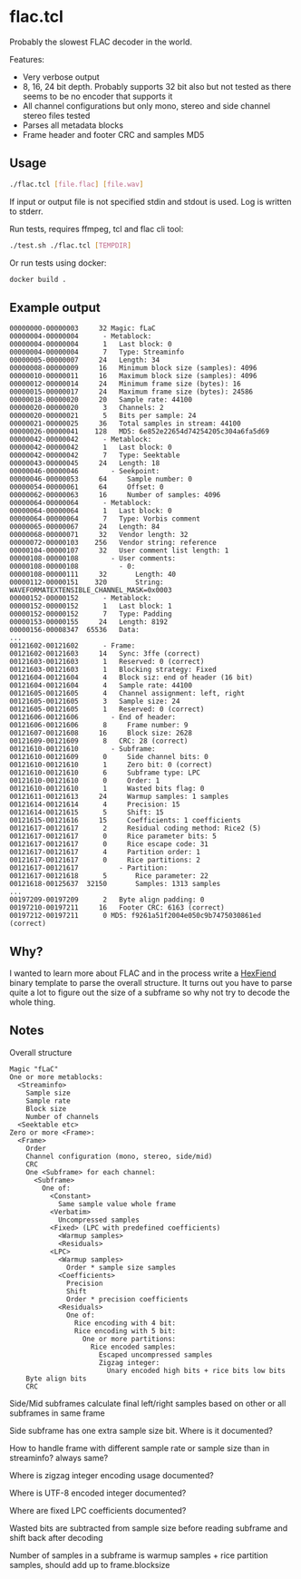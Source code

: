 # flac.tcl

Probably the slowest FLAC decoder in the world.

Features:

- Very verbose output
- 8, 16, 24 bit depth. Probably supports 32 bit also but not tested as there seems to be no encoder that supports it
- All channel configurations but only mono, stereo and side channel stereo files tested
- Parses all metadata blocks
- Frame header and footer CRC and samples MD5

## Usage

```sh
./flac.tcl [file.flac] [file.wav]
```
If input or output file is not specified stdin and stdout is used. Log is written to stderr.

Run tests, requires ffmpeg, tcl and flac cli tool:

```sh
./test.sh ./flac.tcl [TEMPDIR]
```
Or run tests using docker:
```sh
docker build .
```

## Example output

```
00000000-00000003     32 Magic: fLaC
00000004-00000004      - Metablock:
00000004-00000004      1   Last block: 0
00000004-00000004      7   Type: Streaminfo
00000005-00000007     24   Length: 34
00000008-00000009     16   Minimum block size (samples): 4096
00000010-00000011     16   Maximum block size (samples): 4096
00000012-00000014     24   Minimum frame size (bytes): 16
00000015-00000017     24   Maximum frame size (bytes): 24586
00000018-00000020     20   Sample rate: 44100
00000020-00000020      3   Channels: 2
00000020-00000021      5   Bits per sample: 24
00000021-00000025     36   Total samples in stream: 44100
00000026-00000041    128   MD5: 6e852e22654d74254205c304a6fa5d69
00000042-00000042      - Metablock:
00000042-00000042      1   Last block: 0
00000042-00000042      7   Type: Seektable
00000043-00000045     24   Length: 18
00000046-00000046        - Seekpoint:
00000046-00000053     64     Sample number: 0
00000054-00000061     64     Offset: 0
00000062-00000063     16     Number of samples: 4096
00000064-00000064      - Metablock:
00000064-00000064      1   Last block: 0
00000064-00000064      7   Type: Vorbis comment
00000065-00000067     24   Length: 84
00000068-00000071     32   Vendor length: 32
00000072-00000103    256   Vendor string: reference
00000104-00000107     32   User comment list length: 1
00000108-00000108        - User comments:
00000108-00000108          - 0:
00000108-00000111     32       Length: 40
00000112-00000151    320       String: WAVEFORMATEXTENSIBLE_CHANNEL_MASK=0x0003
00000152-00000152      - Metablock:
00000152-00000152      1   Last block: 1
00000152-00000152      7   Type: Padding
00000153-00000155     24   Length: 8192
00000156-00008347  65536   Data:
...
00121602-00121602      - Frame:
00121602-00121603     14   Sync: 3ffe (correct)
00121603-00121603      1   Reserved: 0 (correct)
00121603-00121603      1   Blocking strategy: Fixed
00121604-00121604      4   Block siz: end of header (16 bit)
00121604-00121604      4   Sample rate: 44100
00121605-00121605      4   Channel assignment: left, right
00121605-00121605      3   Sample size: 24
00121605-00121605      1   Reserved: 0 (correct)
00121606-00121606        - End of header:
00121606-00121606      8     Frame number: 9
00121607-00121608     16     Block size: 2628
00121609-00121609      8   CRC: 28 (correct)
00121610-00121610        - Subframe:
00121610-00121609      0     Side channel bits: 0
00121610-00121610      1     Zero bit: 0 (correct)
00121610-00121610      6     Subframe type: LPC
00121610-00121610      0     Order: 1
00121610-00121610      1     Wasted bits flag: 0
00121611-00121613     24     Warmup samples: 1 samples
00121614-00121614      4     Precision: 15
00121614-00121615      5     Shift: 15
00121615-00121616     15     Coefficients: 1 coefficients
00121617-00121617      2     Residual coding method: Rice2 (5)
00121617-00121617      0     Rice parameter bits: 5
00121617-00121617      0     Rice escape code: 31
00121617-00121617      4     Partition order: 1
00121617-00121617      0     Rice partitions: 2
00121617-00121617          - Partition:
00121617-00121618      5       Rice parameter: 22
00121618-00125637  32150       Samples: 1313 samples
...
00197209-00197209      2   Byte align padding: 0
00197210-00197211     16   Footer CRC: 6163 (correct)
00197212-00197211      0 MD5: f9261a51f2004e050c9b7475030861ed (correct)
```

## Why?

I wanted to learn more about FLAC and in the process write a
[HexFiend](https://github.com/ridiculousfish/HexFiend) binary template to parse the overall
structure. It turns out you have to parse quite a lot to figure out the size of a subframe
so why not try to decode the whole thing.

## Notes

Overall structure

```
Magic "fLaC"
One or more metablocks:
  <Streaminfo>
    Sample size
    Sample rate
    Block size
    Number of channels
  <Seektable etc>
Zero or more <Frame>:
  <Frame>
    Order
    Channel configuration (mono, stereo, side/mid)
    CRC
    One <Subframe> for each channel:
      <Subframe>
        One of:
          <Constant>
            Same sample value whole frame
          <Verbatim>
            Uncompressed samples
          <Fixed> (LPC with predefined coefficients)
            <Warmup samples>
            <Residuals>
          <LPC>
            <Warmup samples>
              Order * sample size samples
            <Coefficients>
              Precision
              Shift
              Order * precision coefficients
            <Residuals>
              One of:
                Rice encoding with 4 bit:
                Rice encoding with 5 bit:
                  One or more partitions:
                    Rice encoded samples:
                      Escaped uncompressed samples
                      Zigzag integer:
                        Unary encoded high bits + rice bits low bits
    Byte align bits
    CRC
```

Side/Mid subframes calculate final left/right samples based on other or all subframes in same frame

Side subframe has one extra sample size bit. Where is it documented?

How to handle frame with different sample rate or sample size than in streaminfo? always same?

Where is zigzag integer encoding usage documented?

Where is UTF-8 encoded integer documented?

Where are fixed LPC coefficients documented?

Wasted bits are subtracted from sample size before reading subframe and shift back after decoding

Number of samples in a subframe is warmup samples + rice partition samples, should add up to frame.blocksize
